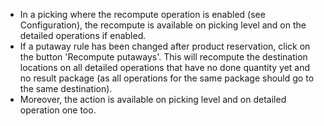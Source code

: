 - In a picking where the recompute operation is enabled (see Configuration),
  the recompute is available on picking level and on the detailed operations if
  enabled.
- If a putaway rule has been changed after product reservation, click on
  the button 'Recompute putaways'. This will recompute the destination locations
  on all detailed operations that have no done quantity yet and no result package 
  (as all operations for the same package should go to the same destination).
- Moreover, the action is available on picking level and on detailed operation one too.
